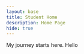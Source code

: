 ```yaml
---
layout: base
title: Student Home 
description: Home Page
hide: true
---
```


My journey starts here.
Hello
